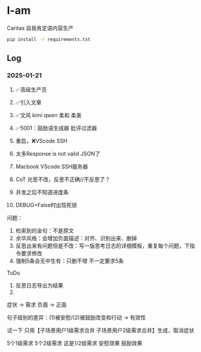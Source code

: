 # I-am
Caritas 自我肯定语内容生产

```bash
pip install -r requirements.txt 

```

## Log
### 2025-01-21 
1. ✅高级生产员
2. ✅引入文章
3. ✅文风 kimi qwen 柔和 柔美 
4. ✅5001：鼓励语生成器 批评过滤器
5. 重启，❌VScode SSH

1. 太多Response is not valid JSON了
2. Macbook VScode SSH服务器
3. CoT 光思不改，反思不正确//不反思了？
4. 并发之后不知道进度条
5. DEBUG=False时出现死锁

问题：
1. 检索到的金句：不是原文
2. 余华风格：会增加负面描述：对齐、识别出来、删掉
3. 反思出来有问题但是不改：写一版思考日志的详细模板，重复每个问题，下指令要求修改
4. 强制5条会无中生有：只删不增 不一定要求5条

ToDo
1. 反思日志导出为结果
2. 
症状 -> 需求 
负面 -> 正面 

句子级别的差异：(1)被安慰/(2)被鼓励改变和行动 -> 有效性

试一下 只用【子场景用户1级需求合并	子场景用户2级需求合并】生成，取消症状

5个1级需求  5个2级需求  这是1/2级需求
安慰效果    鼓励效果
